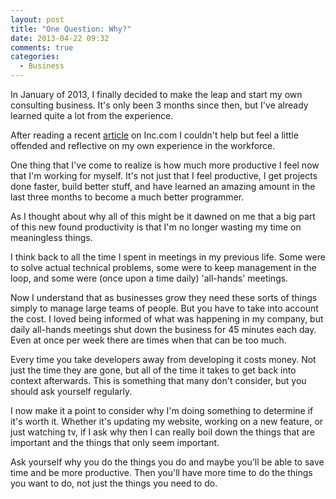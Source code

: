 ```yaml
---
layout: post
title: "One Question: Why?"
date: 2013-04-22 09:32
comments: true
categories: 
  - Business
---
```

In January of 2013, I finally decided to make the leap and start my own consulting business.  It's only been 3 months since then, but I've already learned quite a lot from the experience.

After reading a recent [article](http://www.inc.com/steve-cody/dealing-with-millennial-employees.html) on Inc.com I couldn't help but feel a little offended and reflective on my own experience in the workforce.

One thing that I've come to realize is how much more productive I feel now that I'm working for myself.  It's not just that I feel productive, I get projects done faster, build better stuff, and have learned an amazing amount in the last three months to become a much better programmer.

As I thought about why all of this might be it dawned on me that a big part of this new found productivity is that I'm no longer wasting my time on meaningless things.

<!-- more -->

I think back to all the time I spent in meetings in my previous life.  Some were to solve actual technical problems, some were to keep management in the loop, and some were (once upon a time daily) 'all-hands' meetings.

Now I understand that as businesses grow they need these sorts of things simply to manage large teams of people.  But you have to take into account the cost.  I loved being informed of what was happening in my company, but daily all-hands meetings shut down the business for 45 minutes each day.  Even at once per week there are times when that can be too much.

Every time you take developers away from developing it costs money.  Not just the time they are gone, but all of the time it takes to get back into context afterwards.  This is something that many don't consider, but you should ask yourself regularly.

I now make it a point to consider why I'm doing something to determine if it's worth it.  Whether it's updating my website, working on a new feature, or just watching tv, if I ask why then I can really boil down the things that are important and the things that only seem important.

Ask yourself why you do the things you do and maybe you'll be able to save time and be more productive.  Then you'll have more time to do the things you want to do, not just the things you need to do.